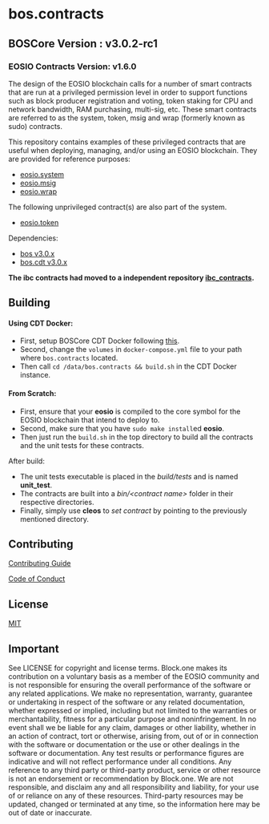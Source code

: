 # bos.contracts


## BOSCore Version : v3.0.2-rc1
### EOSIO Contracts Version: v1.6.0

The design of the EOSIO blockchain calls for a number of smart contracts that are run at a privileged permission level in order to support functions such as block producer registration and voting, token staking for CPU and network bandwidth, RAM purchasing, multi-sig, etc.  These smart contracts are referred to as the system, token, msig and wrap (formerly known as sudo) contracts.

This repository contains examples of these privileged contracts that are useful when deploying, managing, and/or using an EOSIO blockchain.  They are provided for reference purposes:

   * [eosio.system](https://github.com/boscore/bos.contracts/tree/master/eosio.system)
   * [eosio.msig](https://github.com/boscore/bos.contracts/tree/master/eosio.msig)
   * [eosio.wrap](https://github.com/boscore/bos.contracts/tree/master/eosio.wrap)

The following unprivileged contract(s) are also part of the system.
   * [eosio.token](https://github.com/boscore/bos.contracts/tree/master/eosio.token)

Dependencies:

* [bos v3.0.x](https://github.com/boscore/bos/releases)
* [bos.cdt v3.0.x](https://github.com/boscore/bos.cdt/releases)

__The ibc contracts had moved to a independent repository [ibc_contracts](https://github.com/boscore/ibc_contracts).__

## Building

   #### Using CDT Docker:
   * First, setup BOSCore CDT Docker following [this](https://github.com/boscore/bos.cdt/blob/master/docker/README.md).
   * Second, change the `volumes` in `docker-compose.yml` file to your path where `bos.contracts` located.
   * Then call `cd /data/bos.contracts && build.sh` in the CDT Docker instance.

   #### From Scratch:
   * First, ensure that your __eosio__ is compiled to the core symbol for the EOSIO blockchain that intend to deploy to.
   * Second, make sure that you have ```sudo make install```ed __eosio__.
   * Then just run the ```build.sh``` in the top directory to build all the contracts and the unit tests for these contracts.

After build:
* The unit tests executable is placed in the _build/tests_ and is named __unit_test__.
* The contracts are built into a _bin/\<contract name\>_ folder in their respective directories.
* Finally, simply use __cleos__ to _set contract_ by pointing to the previously mentioned directory.


## Contributing

[Contributing Guide](./CONTRIBUTING.md)

[Code of Conduct](./CONTRIBUTING.md#conduct)

## License

[MIT](./LICENSE)

## Important

See LICENSE for copyright and license terms.  Block.one makes its contribution on a voluntary basis as a member of the EOSIO community and is not responsible for ensuring the overall performance of the software or any related applications.  We make no representation, warranty, guarantee or undertaking in respect of the software or any related documentation, whether expressed or implied, including but not limited to the warranties or merchantability, fitness for a particular purpose and noninfringement. In no event shall we be liable for any claim, damages or other liability, whether in an action of contract, tort or otherwise, arising from, out of or in connection with the software or documentation or the use or other dealings in the software or documentation.  Any test results or performance figures are indicative and will not reflect performance under all conditions.  Any reference to any third party or third-party product, service or other resource is not an endorsement or recommendation by Block.one.  We are not responsible, and disclaim any and all responsibility and liability, for your use of or reliance on any of these resources. Third-party resources may be updated, changed or terminated at any time, so the information here may be out of date or inaccurate.
